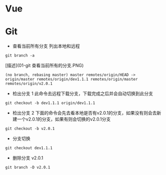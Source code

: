 # Vue
# Git

- 查看当前所有分支 列出本地和远程

`
git branch -a
`

[描述](01-git 查看当前所有的分支.PNG)

`
(no branch, rebasing master)
master
remotes/origin/HEAD -> origin/master
remotes/origin/dev1.1.1
remotes/origin/master
remotes/origin/v2.0.1
`

- 检出分支 1 此命令去远程下载分支，下载完成之后并会自动切换到此分支

`
git checkout -b dev1.1.1 origin/dev1.1.1
`

- 检出分支 2 下面的命令会先去看本地是否有v2.0.1的分支，如果没有则会去新建一个v2.0.1的分支，如果有则会切换的v2.0.1分支

`git checkout -b v2.0.1
`
- 分支切换

`
git checkout dev1.1.1
`

- 删除分支 v2.0.1 

`git branch -D v2.0.1
`